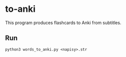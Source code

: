 # to-anki
This program produces flashcards to Anki from subtitles.

## Run

```
python3 words_to_anki.py <napisy>.str
```